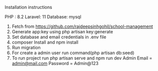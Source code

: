Installation instructions

PHP : 8.2
Laravel: 11
Database: mysql
1.	Fetch from https://github.com/rajdeepsinhgohil/school-management
2.	Generate app:key using php artisan key:generate
3.	Set database and email credentials in .env file
4.	composer Install and npm install
5.	Run migration
6.	For create a admin user run command(php artisan db:seed)
7.	To run project run php artisan serve and npm run dev
      Admin
      Email = admin@mail.com
      Password = Admin@123
